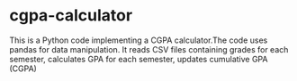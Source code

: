 # cgpa-calculator
This is a Python code implementing a CGPA calculator.The code uses pandas for data manipulation. It reads CSV files containing grades for each semester, calculates GPA for each semester, updates cumulative GPA (CGPA) 
